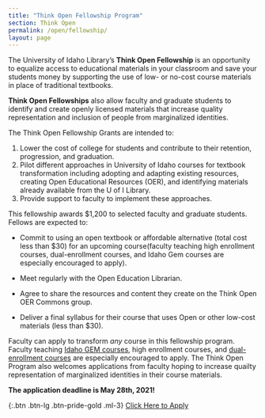 ```yaml
---
title: "Think Open Fellowship Program"
section: Think Open
permalink: /open/fellowship/
layout: page
--- 
```


The University of Idaho Library’s **Think Open Fellowship** is an opportunity to equalize access to educational materials in your classroom and save your students money by supporting the use of low- or no-cost course materials in place of traditional textbooks. 

**Think Open Fellowships** also allow faculty and graduate students to identify and create openly licensed materials that increase quality representation and inclusion of people from marginalized identities. 

The Think Open Fellowship Grants are intended to:

1. Lower the cost of college for students and contribute to their retention, progression, and graduation.
2. Pilot different approaches in University of Idaho courses for textbook transformation including adopting and adapting existing resources, creating Open Educational Resources (OER), and identifying materials already available from the U of I Library.
3. Provide support to faculty to implement these approaches.

This fellowship awards $1,200 to selected faculty and graduate students. Fellows are expected to:

* Commit to using an open textbook or affordable alternative (total cost less than $30) for an upcoming course(faculty teaching high enrollment courses, dual-enrollment courses, and Idaho Gem courses are especially encouraged to apply).

* Meet regularly with the Open Education Librarian.

* Agree to share the resources and content they create on the Think Open OER Commons group.

* Deliver a final syllabus for their course that uses Open or other low-cost materials (less than $30).

Faculty can apply to transform _any_ course in this fellowship program. Faculty teaching [Idaho GEM courses](http://coursetransfer.idaho.gov/GEMsearch.aspx), high enrollment courses, and [dual-enrollment courses](https://dualcredit.uidaho.edu/) are especially encouraged to apply. The Think Open Program also welcomes applications from faculty hoping to increase quailty representation of marginalized identities in their course materials.

**The application deadline is May 28th, 2021!**

{:.btn .btn-lg .btn-pride-gold .ml-3}
[Click Here to Apply](https://uidaho.co1.qualtrics.com/jfe/form/SV_e3x9ETiYwrBQI06)